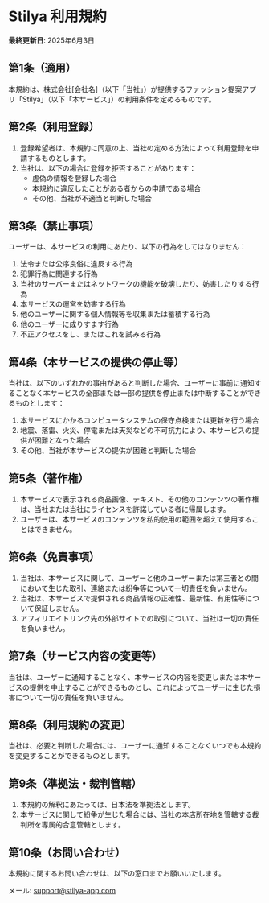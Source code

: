 # Stilya 利用規約

**最終更新日**: 2025年6月3日

## 第1条（適用）

本規約は、株式会社[会社名]（以下「当社」）が提供するファッション提案アプリ「Stilya」（以下「本サービス」）の利用条件を定めるものです。

## 第2条（利用登録）

1. 登録希望者は、本規約に同意の上、当社の定める方法によって利用登録を申請するものとします。
2. 当社は、以下の場合に登録を拒否することがあります：
   - 虚偽の情報を登録した場合
   - 本規約に違反したことがある者からの申請である場合
   - その他、当社が不適当と判断した場合

## 第3条（禁止事項）

ユーザーは、本サービスの利用にあたり、以下の行為をしてはなりません：

1. 法令または公序良俗に違反する行為
2. 犯罪行為に関連する行為
3. 当社のサーバーまたはネットワークの機能を破壊したり、妨害したりする行為
4. 本サービスの運営を妨害する行為
5. 他のユーザーに関する個人情報等を収集または蓄積する行為
6. 他のユーザーに成りすます行為
7. 不正アクセスをし、またはこれを試みる行為

## 第4条（本サービスの提供の停止等）

当社は、以下のいずれかの事由があると判断した場合、ユーザーに事前に通知することなく本サービスの全部または一部の提供を停止または中断することができるものとします：

1. 本サービスにかかるコンピュータシステムの保守点検または更新を行う場合
2. 地震、落雷、火災、停電または天災などの不可抗力により、本サービスの提供が困難となった場合
3. その他、当社が本サービスの提供が困難と判断した場合

## 第5条（著作権）

1. 本サービスで表示される商品画像、テキスト、その他のコンテンツの著作権は、当社または当社にライセンスを許諾している者に帰属します。
2. ユーザーは、本サービスのコンテンツを私的使用の範囲を超えて使用することはできません。

## 第6条（免責事項）

1. 当社は、本サービスに関して、ユーザーと他のユーザーまたは第三者との間において生じた取引、連絡または紛争等について一切責任を負いません。
2. 当社は、本サービスで提供される商品情報の正確性、最新性、有用性等について保証しません。
3. アフィリエイトリンク先の外部サイトでの取引について、当社は一切の責任を負いません。

## 第7条（サービス内容の変更等）

当社は、ユーザーに通知することなく、本サービスの内容を変更しまたは本サービスの提供を中止することができるものとし、これによってユーザーに生じた損害について一切の責任を負いません。

## 第8条（利用規約の変更）

当社は、必要と判断した場合には、ユーザーに通知することなくいつでも本規約を変更することができるものとします。

## 第9条（準拠法・裁判管轄）

1. 本規約の解釈にあたっては、日本法を準拠法とします。
2. 本サービスに関して紛争が生じた場合には、当社の本店所在地を管轄する裁判所を専属的合意管轄とします。

## 第10条（お問い合わせ）

本規約に関するお問い合わせは、以下の窓口までお願いいたします。

メール: support@stilya-app.com
